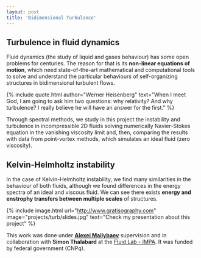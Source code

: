 ```yaml
---
layout: post
title: 'Bidimensional Turbulance'
---
```


## Turbulence in fluid dynamics

Fluid dynamics (the study of liquid and gases behaviour) has some open problems for centuries. The reason for that is its **non-linear equations of motion**, which need state-of-the-art mathematical and computational tools to solve and understand the particular behaviours of self-organizing structures in bidimensional turbulent flows.


{% include quote.html author="Werner Heisenberg" text="When I meet God, I am going to ask him two questions: why relativity? And why turbulence? I really believe he will have an answer for the first." %}


Through spectral methods, we study in this project the instability and turbulence in incompressible 2D fluids solving numerically Navier-Stokes equation in the vanishing viscosity limit and, then, comparing the results with data from point-vortex methods, which simulates an ideal fluid (zero viscosity).


## Kelvin-Helmholtz instability

In the case of Kelvin-Helmholtz instability, we find many similarities in the behaviour of both fluids, although we found differences in the energy spectra of an ideal and viscous fluid. We can see there exists **energy and enstrophy transfers between multiple scales** of structures.



{% include image.html url="http://www.gratisography.com" image="projects/turb/slides.jpg" text="Check my presentation about this project" %}


This work was done under **[Alexei Mailybaev](http://alexei.impa.br/)** supervision and in collaboration with **Simon Thalabard** at the [Fluid Lab - IMPA](http://fluid.impa.br/Home). It was funded by federal government (CNPq).
